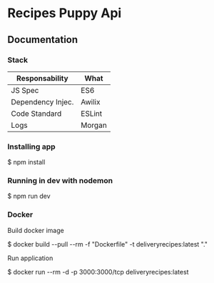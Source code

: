 # Recipes Puppy Api

## Documentation

### Stack

| Responsability     | What        |
| ------------------ | ----------- |
| JS Spec            | ES6         |
| Dependency Injec.  | Awilix      |
| Code Standard      | ESLint      |
| Logs               | Morgan      |


### Installing app

$ npm install

### Running in dev with nodemon

$ npm run dev

### Docker

Build docker image

$ docker build --pull --rm -f "Dockerfile" -t deliveryrecipes:latest "."

Run application

$ docker run --rm -d  -p 3000:3000/tcp deliveryrecipes:latest


####
